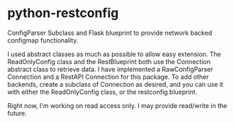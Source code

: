 # python-restconfig
ConfigParser Subclass and Flask blueprint to provide network backed configmap functionality.

I used abstract classes as much as possible to allow easy extension. The ReadOnlyConfig class and the RestBlueprint both 
use the Connection abstract class to retrieve data. I have implemented a RawConfigParser Connection and a RestAPI
Connection for this package. To add other backends, create a subclass of Connection as desired, and you can use it with 
either the ReadOnlyConfig class, or the restconfig blueprint.

Right now, I'm working on read access only. I may provide read/write in the future.